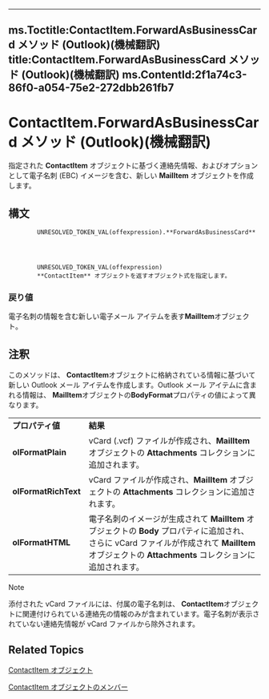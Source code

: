 

---
ms.Toctitle:ContactItem.ForwardAsBusinessCard メソッド (Outlook)(機械翻訳)
title:ContactItem.ForwardAsBusinessCard メソッド (Outlook)(機械翻訳)
ms.ContentId:2f1a74c3-86f0-a054-75e2-272dbb261fb7
---
# ContactItem.ForwardAsBusinessCard メソッド (Outlook)(機械翻訳)




指定された **ContactItem** オブジェクトに基づく連絡先情報、およびオプションとして電子名刺 (EBC) イメージを含む、新しい **MailItem** オブジェクトを作成します。

## 構文

            UNRESOLVED_TOKEN_VAL(offexpression).**ForwardAsBusinessCard**




            UNRESOLVED_TOKEN_VAL(offexpression)
            **ContactItem** オブジェクトを返すオブジェクト式を指定します。

### 戻り値
電子名刺の情報を含む新しい電子メール アイテムを表す**MailItem**オブジェクト。





## 注釈
このメソッドは、 **ContactItem**オブジェクトに格納されている情報に基づいて新しい Outlook メール アイテムを作成します。Outlook メール アイテムに含まれる情報は、 **MailItem**オブジェクトの**BodyFormat**プロパティの値によって異なります。

|||
|---|---|
|**プロパティ値**|**結果**|
|**olFormatPlain**|vCard (.vcf) ファイルが作成され、**MailItem** オブジェクトの **Attachments** コレクションに追加されます。|
|**olFormatRichText**|vCard ファイルが作成され、**MailItem** オブジェクトの **Attachments** コレクションに追加されます。|
|**olFormatHTML**|電子名刺のイメージが生成されて **MailItem** オブジェクトの **Body** プロパティに追加され、さらに vCard ファイルが作成されて **MailItem** オブジェクトの **Attachments** コレクションに追加されます。|

>[!NOTE]
>添付された vCard ファイルには、付属の電子名刺は、 **ContactItem**オブジェクトに関連付けられている連絡先の情報のみが含まれています。電子名刺が表示されていない連絡先情報が vCard ファイルから除外されます。





## Related Topics

[ContactItem オブジェクト](8e32093c-a678-f1fd-3f35-c2d8994d166f.md)

[ContactItem オブジェクトのメンバー](a8b13369-4c87-02aa-e62a-1f3067e559fa.md)




